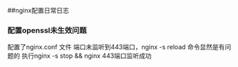 ##nginx配置日常日志
### 配置openssl未生效问题
配置了nginx.conf 文件 端口未监听到443端口，nginx -s reload 命令显然是有问题的
执行nginx -s stop && nginx 
443端口监听成功
